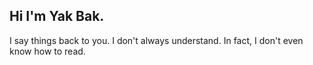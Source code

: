 ## Hi I'm Yak Bak.

I say things back to you.
I don't always understand.
In fact, I don't even know how to read.